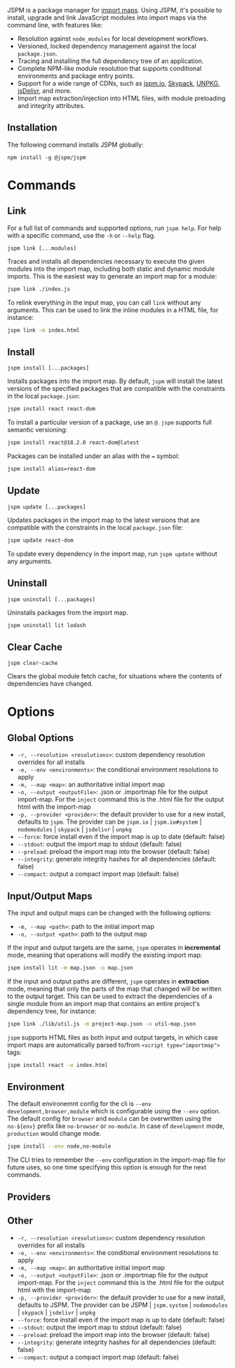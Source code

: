 
JSPM is a package manager for [import maps](https://github.com/WICG/import-maps). Using JSPM, it's possible to install, upgrade and link JavaScript modules into import maps via the command line, with features like:

* Resolution against `node_modules` for local development workflows.
* Versioned, locked dependency management against the local `package.json`.
* Tracing and installing the full dependency tree of an application.
* Complete NPM-like module resolution that supports conditional environments and package entry points.
* Support for a wide range of CDNs, such as [jspm.io](https://jspm.org), [Skypack](https://skypack.dev), [UNPKG](https://unpkg.com), [jsDelivr](https://www.jsdelivr.com), and more.
* Import map extraction/injection into HTML files, with module preloading and integrity attributes.


## Installation

The following command installs JSPM globally:
```
npm install -g @jspm/jspm
```

# Commands

## Link

For a full list of commands and supported options, run `jspm help`. For help with a specific command, use the `-h` or `--help` flag.

`jspm link [...modules]`

Traces and installs all dependencies necessary to execute the given modules into the import map, including both static and dynamic module imports. This is the easiest way to generate an import map for a module:

```sh
jspm link ./index.js
```

To relink everything in the input map, you can call `link` without any arguments. This can be used to link the inline modules in a HTML file, for instance:

```sh
jspm link -m index.html
```

## Install

`jspm install [...packages]`

Installs packages into the import map. By default, `jspm` will install the latest versions of the specified packages that are compatible with the constraints in the local `package.json`:

```sh
jspm install react react-dom
```

To install a particular version of a package, use an `@`. `jspm` supports full semantic versioning:

```sh
jspm install react@18.2.0 react-dom@latest
```

Packages can be installed under an alias with the `=` symbol:

```sh
jspm install alias=react-dom
```


## Update

`jspm update [...packages]`

Updates packages in the import map to the latest versions that are compatible with the constraints in the local `package.json` file:

```sh
jspm update react-dom
```

To update every dependency in the import map, run `jspm update` without any arguments.


## Uninstall

`jspm uninstall [...packages]`

Uninstalls packages from the import map.

```sh
jspm uninstall lit lodash
```


## Clear Cache

`jspm clear-cache`

Clears the global module fetch cache, for situations where the contents of dependencies have changed.


# Options

## Global Options

- `-r, --resolution <resolutions>`: custom dependency resolution overrides for all installs
- `-e, --env <environments>`: the conditional environment resolutions to apply
- `-m, --map <map>`: an authoritative initial import map
- `-o, --output <outputFile>`: .json or .importmap file for the output
import-map. For the `inject` command this is the .html file for the output html with the import-map
- `-p, --provider <provider>`: the default provider to use for a new install,
	defaults to `jspm`. The provider can be `jspm.io` | `jspm.io#system` | `nodemodules` | `skypack` | `jsdelivr` | `unpkg`
- `--force`: force install even if the import map is up to date (default: false)
- `--stdout`: output the import map to stdout (default: false)
- `--preload`: preload the import map into the browser (default: false)
- `--integrity`: generate integrity hashes for all dependencies (default: false)
- `--compact`: output a compact import map (default: false)

## Input/Output Maps

The input and output maps can be changed with the following options:
- `-m, --map <path>`: path to the initial import map
- `-o, --output <path>`: path to the output map

If the input and output targets are the same, `jspm` operates in __incremental__ mode, meaning that operations will modify the existing import map:

```sh
jspm install lit -m map.json -o map.json
```

If the input and output paths are different, `jspm` operates in __extraction__ mode, meaning that only the parts of the map that changed will be written to the output target. This can be used to extract the dependencies of a single module from an import map that contains an entire project's dependency tree, for instance:

```sh
jspm link ./lib/util.js -m project-map.json -o util-map.json
```

`jspm` supports HTML files as both input and output targets, in which case import maps are automatically parsed to/from `<script type="importmap">` tags:

```sh
jspm install react -o index.html
```

## Environment

The default environemnt config for the cli is `--env development,browser,module`
which is configurable using the `--env` option. The default config for `browser`
and `module` can be
overwritten using the `no-${env}` prefix like `no-browser` or `no-module`. In
case of `development` mode, `production` would change mode.

```sh
jspm install --env node,no-module
```

The CLI tries to remember the `--env` configuration in the import-map file for future uses, so one time
specifying this option is enough for the next commands.

## Providers

## Other

- `-r, --resolution <resolutions>`: custom dependency resolution overrides for all installs
- `-e, --env <environments>`: the conditional environment resolutions to apply
- `-m, --map <map>`: an authoritative initial import map
- `-o, --output <outputFile>`: .json or .importmap file for the output
import-map. For the `inject` command this is the .html file for the output html with the import-map
- `-p, --provider <provider>`: the default provider to use for a new install,
	defaults to JSPM. The provider can be JSPM | `jspm.system` | `nodemodules` | `skypack` | `jsdelivr` | `unpkg`
- `--force`: force install even if the import map is up to date (default: false)
- `--stdout`: output the import map to stdout (default: false)
- `--preload`: preload the import map into the browser (default: false)
- `--integrity`: generate integrity hashes for all dependencies (default: false)
- `--compact`: output a compact import map (default: false)

